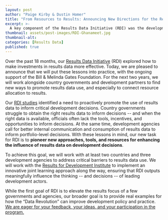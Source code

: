 ```yaml
---
layout: post
author: "Paige Kirby & Dustin Homer"
title: "From Resources to Results: Announcing New Directions for the Results Data Initiative"
excerpt: >-
  A key component of the Results Data Initiative (RDI) was the development of the Results Data Scorecard...
thumbnail: assets/post-images/RDI-Ghanameet.jpg
thumbnail-alt:
categories: [Results Data]
published: true
---
```


Over the past 18 months, our [Results Data Initiative](http://www.developmentgateway.org/expertise/results/) (RDI) explored how to make investments in results data more effective. Today, we are pleased to announce that we will put these lessons into practice, with the ongoing support of the Bill & Melinda Gates Foundation. For the next two years, we will work alongside country governments and development partners to find new ways to promote results data use, and especially to connect resource allocation to results.

Our [RDI studies](http://www.developmentgateway.org/expertise/results/) identified a need to proactively promote the use of results data to inform critical development decisions. Country governments struggle to obtain the right results data to inform decisions -- and when the right data is available, officials often lack the tools, incentives, and opportunities to inform decisions. At the same time, development agencies call for better internal communication and consumption of results data to inform portfolio-level decisions. With these lessons in mind, our new task for RDI is to **pioneer new approaches, tools, and resources for enhancing the influence of results data on development decisions**. 

To achieve this goal, we will work with at least two countries and three development agencies to address critical barriers to results data use. We will work with the [Results for Development Institute](http://www.resultsfordevelopment.org/) to implement an innovative joint learning approach along the way, ensuring that RDI outputs meaningfully influence the thinking -- and decisions -- of leading development actors. 

While the first goal of RDI is to elevate the results focus of a few governments and agencies, our broader goal is to provide real examples for how the “Data Revolution” can improve development policy and practice. [We are eager for your feedback, your ideas, and your participation in the program.](mailto:pkirby@developmentgateway.org) 
